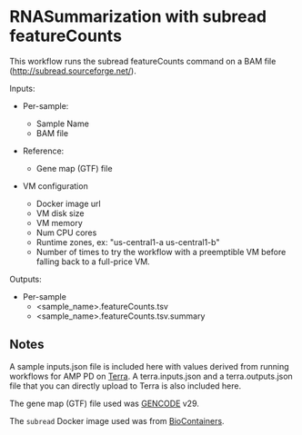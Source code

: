 # RNASummarization with subread featureCounts

This workflow runs the subread featureCounts command on a BAM file
(http://subread.sourceforge.net/).

Inputs:
- Per-sample:
  - Sample Name
  - BAM file

- Reference:
  - Gene map (GTF) file

- VM configuration
  - Docker image url
  - VM disk size
  - VM memory
  - Num CPU cores
  - Runtime zones, ex: "us-central1-a us-central1-b"
  - Number of times to try the workflow with a preemptible VM before
    falling back to a full-price VM.

Outputs:
- Per-sample
  - &lt;sample_name&gt;.featureCounts.tsv
  - &lt;sample_name&gt;.featureCounts.tsv.summary

## Notes
A sample inputs.json file is included here with values derived from running workflows for AMP PD on [Terra](https://app.terra.bio/).
A terra.inputs.json and a terra.outputs.json file that you can directly upload to Terra is also included here.

The gene map (GTF) file used was [GENCODE](https://www.gencodegenes.org/) v29.

The `subread` Docker image used was from [BioContainers](https://biocontainers.pro).
